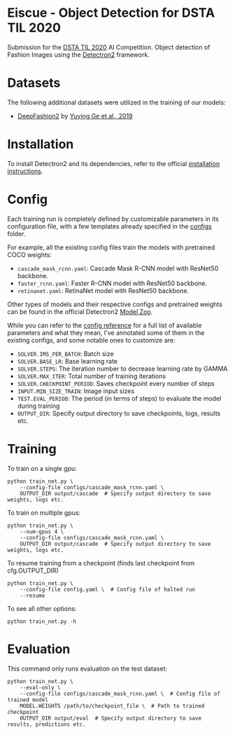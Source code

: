 # Eiscue - Object Detection for DSTA TIL 2020
Submission for the [DSTA TIL 2020](https://www.dsta.gov.sg/til) AI Competition. 
Object detection of Fashion Images using the [Detectron2](https://github.com/facebookresearch/detectron2) framework.

# Datasets
The following additional datasets were utilized in the training of our models:
- [DeepFashion2](https://github.com/switchablenorms/DeepFashion2) by [Yuying Ge et al., 2019](https://arxiv.org/abs/1901.07973)

# Installation
To install Detectron2 and its dependencies, refer to the official [installation instructions](https://github.com/facebookresearch/detectron2/blob/master/INSTALL.md).

# Config
Each training run is completely defined by customizable parameters in its configuration file, with a few templates already specified in the [configs](./configs) folder.

For example, all the existing config files train the models with pretrained COCO weights:
- `cascade_mask_rcnn.yaml`: Cascade Mask R-CNN model with ResNet50 backbone.
- `faster_rcnn.yaml`: Faster R-CNN model with ResNet50 backbone.
- `retinanet.yaml`: RetinaNet model with ResNet50 backbone.

Other types of models and their respective configs and pretrained weights can be found in the official Detectron2 [Model Zoo](https://github.com/facebookresearch/detectron2/blob/master/MODEL_ZOO.md).

While you can refer to the [config reference](https://detectron2.readthedocs.io/modules/config.html#config-references) for a full list of available parameters and what they mean, I've annotated some of them in the existing configs, and some notable ones to customize are:
- `SOLVER.IMS_PER_BATCH`: Batch size
- `SOLVER.BASE_LR`: Base learning rate
- `SOLVER.STEPS`: The iteration number to decrease learning rate by GAMMA
- `SOLVER.MAX_ITER`: Total number of training iterations
- `SOLVER.CHECKPOINT_PERIOD`: Saves checkpoint every number of steps
- `INPUT.MIN_SIZE_TRAIN`: Image input sizes
- `TEST.EVAL_PERIOD`: The period (in terms of steps) to evaluate the model during training
- `OUTPUT_DIR`: Specify output directory to save checkpoints, logs, results etc.

# Training
To train on a single gpu:
```
python train_net.py \
    --config-file configs/cascade_mask_rcnn.yaml \
    OUTPUT_DIR output/cascade  # Specify output directory to save weights, logs etc.
```

To train on multiple gpus:
```
python train_net.py \
    --num-gpus 4 \
    --config-file configs/cascade_mask_rcnn.yaml \
    OUTPUT_DIR output/cascade  # Specify output directory to save weights, logs etc.
```

To resume training from a checkpoint (finds last checkpoint from cfg.OUTPUT_DIR)
```
python train_net.py \
    --config-file config.yaml \  # Config file of halted run
    --resume
```

To see all other options:
```
python train_net.py -h
```

# Evaluation
This command only runs evaluation on the test dataset:
```
python train_net.py \
    --eval-only \
    --config-file configs/cascade_mask_rcnn.yaml \  # Config file of trained model
    MODEL.WEIGHTS /path/to/checkpoint_file \  # Path to trained checkpoint
    OUTPUT_DIR output/eval  # Specify output directory to save results, predictions etc.
```

